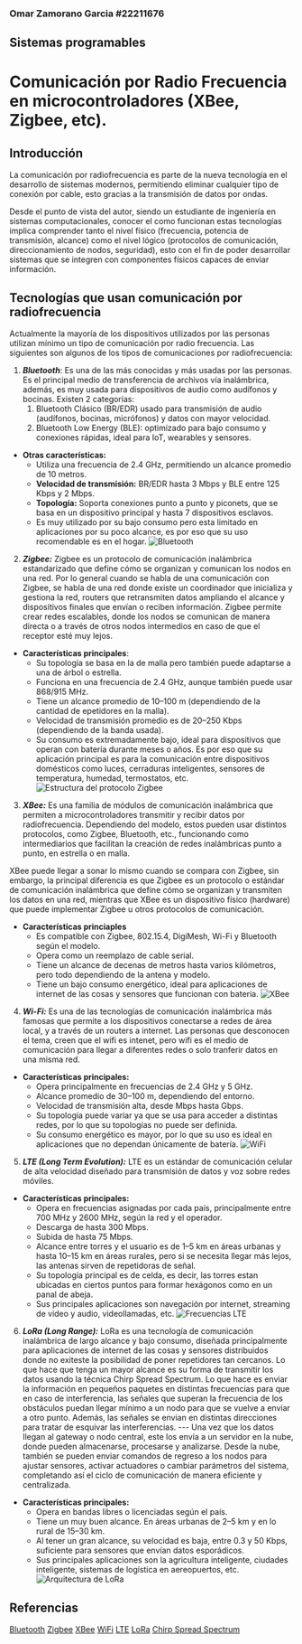 ### Omar Zamorano Garcia #22211676
## Sistemas programables
# Comunicación por Radio Frecuencia en microcontroladores (XBee, Zigbee, etc).

## Introducción
La comunicación por radiofrecuencia es parte de la nueva tecnología en el desarrollo de sistemas modernos, permitiendo eliminar cualquier tipo de conexión por cable, esto gracias a la transmisión de datos por ondas.

Desde el punto de vista del autor, siendo un estudiante de ingeniería en sistemas computacionales, conocer el como funcionan estas tecnologías implica comprender tanto el nivel físico (frecuencia, potencia de transmisión, alcance) como el nivel lógico (protocolos de comunicación, direccionamiento de nodos, seguridad), esto con el fin de poder desarrollar sistemas que se integren con componentes físicos capaces de enviar información.

## Tecnologías que usan comunicación por radiofrecuencia
Actualmente la mayoría de los dispositivos utilizados por las personas utilizan mínimo un tipo de comunicación por radio frecuencia. Las siguientes son algunos de los tipos de comunicaciones por radiofrecuencia:

1. ***Bluetooth***: Es una de las más conocidas y más usadas por las personas. Es el principal medio de transferencia de archivos vía inalámbrica, además, es muy usada para dispositivos de audio como audífonos y bocinas. Existen 2 categorías:
   1. Bluetooth Clásico (BR/EDR) usado para transmisión de audio (audífonos, bocinas, micrófonos) y datos con mayor velocidad.
   2. Bluetooth Low Energy (BLE): optimizado para bajo consumo y conexiones rápidas, ideal para IoT, wearables y sensores.
- **Otras características:**
  - Utiliza una frecuencia de 2.4 GHz, permitiendo un alcance promedio de 10 metros.
  - **Velocidad de transmisión:** BR/EDR hasta 3 Mbps y BLE entre 125 Kbps y 2 Mbps.
  - **Topología:** Soporta conexiones punto a punto y piconets, que se basa en un dispositivo principal y hasta 7 dispositivos esclavos.
  - Es muy utilizado por su bajo consumo pero esta limitado en aplicaciones por su poco alcance, es por eso que su uso recomendable es en el hogar.
![Bluetooth](https://www.afrodigimag.com/wp-content/uploads/2020/03/technologie-bluetooth-un-progres-dusage-quotidien-afrodigimag.jpg)

2. ***Zigbee:*** Zigbee es un protocolo de comunicación inalámbrica estandarizado que define cómo se organizan y comunican los nodos en una red. Por lo general cuando se habla de una comunicación con Zigbee, se habla de una red donde existe un coordinador que inicializa y gestiona la red, routers que retransmiten datos ampliando el alcance y dispositivos finales que envían o reciben información. Zigbee permite crear redes escalables, donde los nodos se comunican de manera directa o a través de otros nodos intermedios en caso de que el receptor esté muy lejos.
- **Características principales**:
  - Su topología se basa en la de malla pero también puede adaptarse a una de árbol o estrella.
  - Funciona en una frecuencia de 2.4 GHz, aunque también puede usar 868/915 MHz.
  - Tiene un alcance promedio de 10–100 m (dependiendo de la cantidad de epetidores en la malla).
  - Velocidad de transmisión promedio es de 20–250 Kbps (dependiendo de la banda usada).
  - Su consumo es extremadamente bajo, ideal para dispositivos que operan con batería durante meses o años. Es por eso que su aplicación principal es para la comunicación entre dispositivos domésticos como luces, cerraduras inteligentes, sensores de temperatura, humedad, termostatos, etc.
![Estructura del protocolo Zigbee](https://www.guiahardware.es/wp-content/uploads/2022/10/capaz-ZigBee-1024x648.png)

3. ***XBee:*** Es una familia de módulos de comunicación inalámbrica que permiten a microcontroladores transmitir y recibir datos por radiofrecuencia. Dependiendo del modelo, estos pueden usar distintos protocolos, como Zigbee, Bluetooth, etc., funcionando como intermediarios que facilitan la creación de redes inalámbricas punto a punto, en estrella o en malla.

XBee puede llegar a sonar lo mismo cuando se compara con Zigbee, sin embargo, la principal diferencia es que Zigbee es un protocolo o estándar de comunicación inalámbrica que define cómo se organizan y transmiten los datos en una red, mientras que XBee es un dispositivo físico (hardware) que puede implementar Zigbee u otros protocolos de comunicación.
- **Características princiaples**
  - Es compatible con Zigbee, 802.15.4, DigiMesh, Wi-Fi y Bluetooth según el modelo.
  - Opera como un reemplazo de cable serial.
  - Tiene un alcance de decenas de metros hasta varios kilómetros, pero todo dependiendo de la antena y modelo.
  - Tiene un bajo consumo energético, ideal para aplicaciones de internet de las cosas y sensores que funcionan con batería.
![XBee](https://cdn-shop.adafruit.com/640x480/128-01.jpg)

4. ***Wi-Fi:*** Es una de las tecnologías de comunicación inalámbrica más famosas que permite a los dispositivos conectarse a redes de área local, y a través de un routers a internet. Las personas que desconocen el tema, creen que el wifi es intenet, pero wifi es el medio de comunicación para llegar a diferentes redes o solo tranferir datos en una misma red.
- **Características principales:**
  - Opera principalmente en frecuencias de 2.4 GHz y 5 GHz.
  - Alcance promedio de 30–100 m, dependiendo del entorno.
  - Velocidad de transmisión alta, desde Mbps hasta Gbps.
  - Su topología puede variar ya que se usa para acceder a distintas redes, por lo que su topologías no puede ser definida. 
  - Su consumo energético es mayor, por lo que su uso es ideal en aplicaciones que no dependan únicamente de batería.
![WiFi](https://okdiario.com/img/2023/11/10/senal-wifi.jpg)

5. ***LTE (Long Term Evolution):*** LTE es un estándar de comunicación celular de alta velocidad diseñado para transmisión de datos y voz sobre redes móviles. 
- **Características principales:**
  - Opera en frecuencias asignadas por cada país, principalmente entre 700 MHz y 2600 MHz, según la red y el operador.
  - Descarga de hasta 300 Mbps.
  - Subida de hasta 75 Mbps.
  - Alcance entre torres y el usuario es de 1–5 km en áreas urbanas y hasta 10–15 km en áreas rurales, pero si se necesita llegar más lejos, las antenas sirven de repetidoras de señal.
  - Su topología principal es de celda, es decir, las torres estan ubicadas en ciertos puntos para formar hexágonos como en un panal de abeja.
  - Sus principales aplicaciones son navegación por internet, streaming de video y audio, videollamadas, etc.
![Frecuencias LTE](https://tse2.mm.bing.net/th/id/OIP.Mxk4l6iXSX8R81RSl-Bi2wHaEt?r=0&rs=1&pid=ImgDetMain&o=7&rm=3)

6. ***LoRa (Long Range):*** LoRa es una tecnología de comunicación inalámbrica de largo alcance y bajo consumo, diseñada principalmente para aplicaciones de internet de las cosas y sensores distribuidos donde no exiteste la posibilidad de poner repetidores tan cercanos. Lo que hace que tenga un mayor alcance es su forma de transmitir los datos usando la técnica Chirp Spread Spectrum. Lo que hace es enviar la información en pequeños paquetes en distintas frecuencias para que en caso de interferencia, las señales que superan la frecuencia de los obstáculos puedan llegar mínimo a un nodo para que se vuelve a enviar a otro punto. Además, las señales se envian en distintas direcciones para tratar de esquivar las interferencias. --- Una vez que los datos llegan al gateway o nodo central, este los envía a un servidor en la nube, donde pueden almacenarse, procesarse y analizarse. Desde la nube, también se pueden enviar comandos de regreso a los nodos para ajustar sensores, activar actuadores o cambiar parámetros del sistema, completando así el ciclo de comunicación de manera eficiente y centralizada.
- **Características principales:**
  - Opera en bandas libres o licenciadas según el país.
  - Tiene un muy buen alcance. En áreas urbanas de 2–5 km y en lo rural de 15–30 km.
  - Al tener un gran alcance, su velocidad es baja, entre 0.3 y 50 Kbps, suficiente para sensores que envían datos esporádicos.
  - Sus principales aplicaciones son la agricultura inteligente, ciudades inteligente, sistemas de logística en aereopuertos, etc.
![Arquitectura de LoRa](https://www.cardinalpeak.com/wp-content/uploads/2020/05/LoRaWAN-Network-Architecture.png)

## Referencias
[Bluetooth](https://comofuncionaexplicado.com/tecnologia-y-electronica/bluetooth/)
[Zigbee](https://www.guiahardware.es/zigbee/)
[XBee](https://xbee.cl/que-es-xbee/)
[WiFi](https://www.adslzone.net/reportajes/tecnologia/que-es-wifi-como-funciona/)
[LTE](https://www.unir.net/revista/ingenieria/lte-que-es/)
[LoRa](https://www.semtech.com/lora/what-is-lora?utm_source=chatgpt.com)
[Chirp Spread Spectrum](https://www.thethingsnetwork.org/docs/lorawan/spreading-factors/?utm_source=chatgpt.com)
